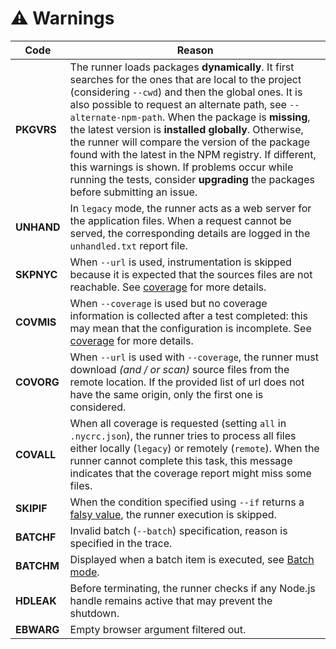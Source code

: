 # ⚠️ Warnings

| Code | Reason |
|--|--|
| **PKGVRS** | The runner loads packages **dynamically**. It first searches for the ones that are local to the project (considering `--cwd`) and then the global ones. It is also possible to request an alternate path, see `--alternate-npm-path`. When the package is **missing**, the latest version is **installed globally**. Otherwise, the runner will compare the version of the package found with the latest in the NPM registry. If different, this warnings is shown. If problems occur while running the tests, consider **upgrading** the packages before submitting an issue. |
| **UNHAND** | In `legacy` mode, the runner acts as a web server for the application files. When a request cannot be served, the corresponding details are logged in the `unhandled.txt` report file. |
| **SKPNYC** | When `--url` is used, instrumentation is skipped because it is expected that the sources files are not reachable. See [coverage](coverage.md) for more details. |
| **COVMIS** | When `--coverage` is used but no coverage information is collected after a test completed: this may mean that the configuration is incomplete. See [coverage](coverage.md) for more details. |
| **COVORG** | When `--url` is used with `--coverage`, the runner must download *(and / or scan)* source files from the remote location. If the provided list of url does not have the same origin, only the first one is considered. |
| **COVALL** | When all coverage is requested (setting `all` in `.nycrc.json`), the runner tries to process all files either locally (`legacy`) or remotely (`remote`). When the runner cannot complete this task, this message indicates that the coverage report might miss some files. |
| **SKIPIF** | When the condition specified using `--if` returns a [falsy value](https://developer.mozilla.org/en-US/docs/Glossary/Falsy), the runner execution is skipped. |
| **BATCHF** | Invalid batch (`--batch`) specification, reason is specified in the trace. |
| **BATCHM** | Displayed when a batch item is executed, see [Batch mode](https://arnaudbuchholz.github.io/ui5-test-runner/batch/). |
| **HDLEAK** | Before terminating, the runner checks if any Node.js handle remains active that may prevent the shutdown. |
| **EBWARG** | Empty browser argument filtered out. |
